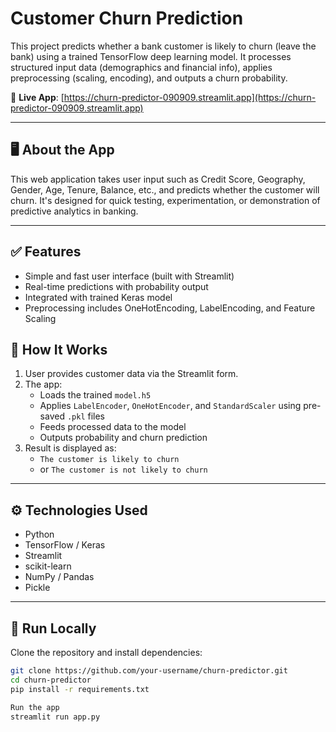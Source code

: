 # Customer Churn Prediction

This project predicts whether a bank customer is likely to churn (leave the bank) using a trained TensorFlow deep learning model. It processes structured input data (demographics and financial info), applies preprocessing (scaling, encoding), and outputs a churn probability.

🔗 **Live App**: [https://churn-predictor-090909.streamlit.app](https://churn-predictor-090909.streamlit.app)

---

## 🖥️ About the App

This web application takes user input such as Credit Score, Geography, Gender, Age, Tenure, Balance, etc., and predicts whether the customer will churn. It's designed for quick testing, experimentation, or demonstration of predictive analytics in banking.

---

## ✅ Features

- Simple and fast user interface (built with Streamlit)
- Real-time predictions with probability output
- Integrated with trained Keras model
- Preprocessing includes OneHotEncoding, LabelEncoding, and Feature Scaling

## 🧠 How It Works

1. User provides customer data via the Streamlit form.
2. The app:
   - Loads the trained `model.h5`
   - Applies `LabelEncoder`, `OneHotEncoder`, and `StandardScaler` using pre-saved `.pkl` files
   - Feeds processed data to the model
   - Outputs probability and churn prediction
3. Result is displayed as:
   - `The customer is likely to churn`
   - or `The customer is not likely to churn`

---

## ⚙️ Technologies Used

- Python
- TensorFlow / Keras
- Streamlit
- scikit-learn
- NumPy / Pandas
- Pickle

---

## 🚀 Run Locally

Clone the repository and install dependencies:

```bash
git clone https://github.com/your-username/churn-predictor.git
cd churn-predictor
pip install -r requirements.txt

Run the app
streamlit run app.py
